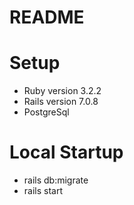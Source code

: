 # README

# Setup

- Ruby version 3.2.2
- Rails version 7.0.8
- PostgreSql

# Local Startup

- rails db:migrate
- rails start
